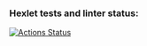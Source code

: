 ### Hexlet tests and linter status:
[![Actions Status](https://github.com/jkulds/python-project-83/actions/workflows/hexlet-check.yml/badge.svg)](https://github.com/jkulds/python-project-83/actions)